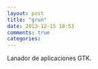 ```yaml
---
layout: post
title: "grun"
date: 2013-12-15 18:53
comments: true
categories: 
---
```

Lanador de aplicaciones GTK.


